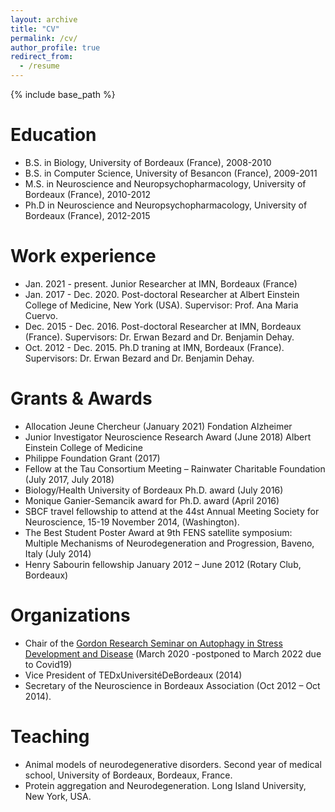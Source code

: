 ```yaml
---
layout: archive
title: "CV"
permalink: /cv/
author_profile: true
redirect_from:
  - /resume
---
```


{% include base_path %}

Education
======
* B.S. in Biology, University of Bordeaux (France), 2008-2010
* B.S. in Computer Science, University of Besancon (France), 2009-2011
* M.S. in Neuroscience and Neuropsychopharmacology, University of Bordeaux (France), 2010-2012
* Ph.D in Neuroscience and Neuropsychopharmacology, University of Bordeaux (France), 2012-2015

Work experience
======
* Jan. 2021 - present. Junior Researcher at IMN, Bordeaux (France)
* Jan. 2017 - Dec. 2020. Post-doctoral Researcher at Albert Einstein College of Medicine, New York (USA). Supervisor: Prof. Ana Maria Cuervo. 
* Dec. 2015 - Dec. 2016. Post-doctoral Researcher at IMN, Bordeaux (France). Supervisors: Dr. Erwan Bezard and Dr. Benjamin Dehay.
* Oct. 2012 - Dec. 2015. Ph.D traning at IMN, Bordeaux (France). Supervisors: Dr. Erwan Bezard and Dr. Benjamin Dehay.


Grants & Awards
======
* Allocation Jeune Chercheur (January 2021) Fondation Alzheimer
* Junior Investigator Neuroscience Research Award (June 2018) Albert Einstein College of Medicine
* Philippe Foundation Grant (2017)
* Fellow at the Tau Consortium Meeting – Rainwater Charitable Foundation (July 2017, July 2018)
* Biology/Health University of Bordeaux Ph.D. award (July 2016)
* Monique Ganier-Semancik award for Ph.D. award (April 2016)
* SBCF travel fellowship to attend at the 44st Annual Meeting Society for Neuroscience, 15-19 November 2014, (Washington).
* The Best Student Poster Award at 9th FENS satellite symposium: Multiple Mechanisms of Neurodegeneration and Progression, Baveno, Italy (July 2014)
* Henry Sabourin fellowship January 2012 – June 2012 (Rotary Club, Bordeaux)


  
Organizations
======
* Chair of the [Gordon Research Seminar on Autophagy in Stress Development and Disease](https://www.grc.org/autophagy-in-stress-development-and-disease-grs-conference/2022/) (March 2020 -postponed to March 2022 due to Covid19)
* Vice President of TEDxUniversitéDeBordeaux (2014)
* Secretary of the Neuroscience in Bordeaux Association (Oct 2012 – Oct 2014).
  
Teaching
======
* Animal models of neurodegenerative disorders. Second year of medical school, University of Bordeaux, Bordeaux, France.
* Protein aggregation and Neurodegeneration. Long Island University, New York, USA.


